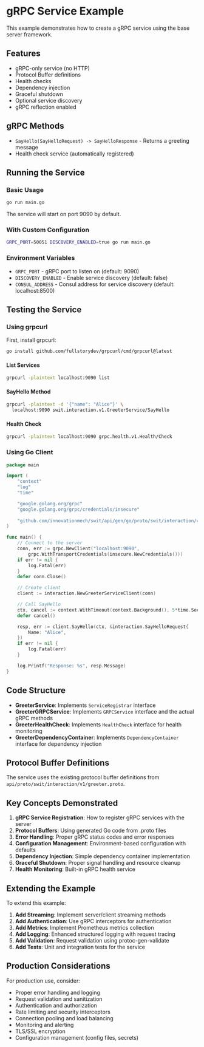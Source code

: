 # gRPC Service Example

This example demonstrates how to create a gRPC service using the base server framework.

## Features

- gRPC-only service (no HTTP)
- Protocol Buffer definitions
- Health checks
- Dependency injection
- Graceful shutdown
- Optional service discovery
- gRPC reflection enabled

## gRPC Methods

- `SayHello(SayHelloRequest) -> SayHelloResponse` - Returns a greeting message
- Health check service (automatically registered)

## Running the Service

### Basic Usage

```bash
go run main.go
```

The service will start on port 9090 by default.

### With Custom Configuration

```bash
GRPC_PORT=50051 DISCOVERY_ENABLED=true go run main.go
```

### Environment Variables

- `GRPC_PORT` - gRPC port to listen on (default: 9090)
- `DISCOVERY_ENABLED` - Enable service discovery (default: false)
- `CONSUL_ADDRESS` - Consul address for service discovery (default: localhost:8500)

## Testing the Service

### Using grpcurl

First, install grpcurl:
```bash
go install github.com/fullstorydev/grpcurl/cmd/grpcurl@latest
```

#### List Services

```bash
grpcurl -plaintext localhost:9090 list
```

#### SayHello Method

```bash
grpcurl -plaintext -d '{"name": "Alice"}' \
  localhost:9090 swit.interaction.v1.GreeterService/SayHello
```



#### Health Check

```bash
grpcurl -plaintext localhost:9090 grpc.health.v1.Health/Check
```

### Using Go Client

```go
package main

import (
    "context"
    "log"
    "time"

    "google.golang.org/grpc"
    "google.golang.org/grpc/credentials/insecure"
    
    "github.com/innovationmech/swit/api/gen/go/proto/swit/interaction/v1"
)

func main() {
    // Connect to the server
    conn, err := grpc.NewClient("localhost:9090", 
        grpc.WithTransportCredentials(insecure.NewCredentials()))
    if err != nil {
        log.Fatal(err)
    }
    defer conn.Close()

    // Create client
    client := interaction.NewGreeterServiceClient(conn)

    // Call SayHello
    ctx, cancel := context.WithTimeout(context.Background(), 5*time.Second)
    defer cancel()

    resp, err := client.SayHello(ctx, &interaction.SayHelloRequest{
        Name: "Alice",
    })
    if err != nil {
        log.Fatal(err)
    }

    log.Printf("Response: %s", resp.Message)
}
```

## Code Structure

- **GreeterService**: Implements `ServiceRegistrar` interface
- **GreeterGRPCService**: Implements `GRPCService` interface and the actual gRPC methods
- **GreeterHealthCheck**: Implements `HealthCheck` interface for health monitoring
- **GreeterDependencyContainer**: Implements `DependencyContainer` interface for dependency injection

## Protocol Buffer Definitions

The service uses the existing protocol buffer definitions from `api/proto/swit/interaction/v1/greeter.proto`.

## Key Concepts Demonstrated

1. **gRPC Service Registration**: How to register gRPC services with the server
2. **Protocol Buffers**: Using generated Go code from .proto files
3. **Error Handling**: Proper gRPC status codes and error responses
4. **Configuration Management**: Environment-based configuration with defaults
5. **Dependency Injection**: Simple dependency container implementation
6. **Graceful Shutdown**: Proper signal handling and resource cleanup
7. **Health Monitoring**: Built-in gRPC health service

## Extending the Example

To extend this example:

1. **Add Streaming**: Implement server/client streaming methods
2. **Add Authentication**: Use gRPC interceptors for authentication
3. **Add Metrics**: Implement Prometheus metrics collection
4. **Add Logging**: Enhanced structured logging with request tracing
5. **Add Validation**: Request validation using protoc-gen-validate
6. **Add Tests**: Unit and integration tests for the service

## Production Considerations

For production use, consider:

- Proper error handling and logging
- Request validation and sanitization
- Authentication and authorization
- Rate limiting and security interceptors
- Connection pooling and load balancing
- Monitoring and alerting
- TLS/SSL encryption
- Configuration management (config files, secrets)